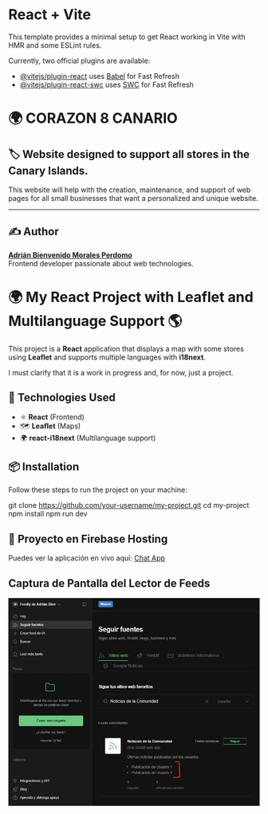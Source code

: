 # React + Vite

This template provides a minimal setup to get React working in Vite with HMR and some ESLint rules.

Currently, two official plugins are available:

- [@vitejs/plugin-react](https://github.com/vitejs/vite-plugin-react/blob/main/packages/plugin-react/README.md) uses [Babel](https://babeljs.io/) for Fast Refresh
- [@vitejs/plugin-react-swc](https://github.com/vitejs/vite-plugin-react-swc) uses [SWC](https://swc.rs/) for Fast Refresh

# 🌍 CORAZON 8 CANARIO

## 🏷️ Website designed to support all stores in the Canary Islands.

This website will help with the creation, maintenance, and support of web pages for all small businesses that want a personalized and unique website.

---

## ✍️ Author  
**[Adrián Bienvenido Morales Perdomo](https://github.com/Adrianbien43)**  
Frontend developer passionate about web technologies.  

# 🌍 My React Project with Leaflet and Multilanguage Support 🌎

This project is a **React** application that displays a map with some stores using **Leaflet** and supports multiple languages with **i18next**.

I must clarify that it is a work in progress and, for now, just a project.

## 🚀 Technologies Used  
- ⚛️ **React** (Frontend)  
- 🗺️ **Leaflet** (Maps)  
- 🌍 **react-i18next** (Multilanguage support)  

## 📦 Installation  
Follow these steps to run the project on your machine:


git clone https://github.com/your-username/my-project.git
cd my-project
npm install
npm run dev

## 🚀 Proyecto en Firebase Hosting
Puedes ver la aplicación en vivo aquí: [Chat App](https://chat-3d4d8.web.app)

## Captura de Pantalla del Lector de Feeds
![Lector de Feeds](./src/assets/img.jpg)

